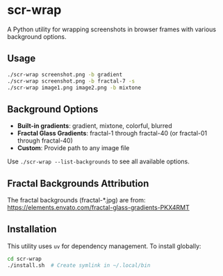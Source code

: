 # scr-wrap

A Python utility for wrapping screenshots in browser frames with various background options.

## Usage

```bash
./scr-wrap screenshot.png -b gradient
./scr-wrap screenshot.png -b fractal-7 -s
./scr-wrap image1.png image2.png -b mixtone
```

## Background Options

- **Built-in gradients**: gradient, mixtone, colorful, blurred
- **Fractal Glass Gradients**: fractal-1 through fractal-40 (or fractal-01 through fractal-40)
- **Custom**: Provide path to any image file

Use `./scr-wrap --list-backgrounds` to see all available options.

## Fractal Backgrounds Attribution

The fractal backgrounds (fractal-*.jpg) are from:
https://elements.envato.com/fractal-glass-gradients-PKX4RMT

## Installation

This utility uses `uv` for dependency management. To install globally:

```bash
cd scr-wrap
./install.sh  # Create symlink in ~/.local/bin
```